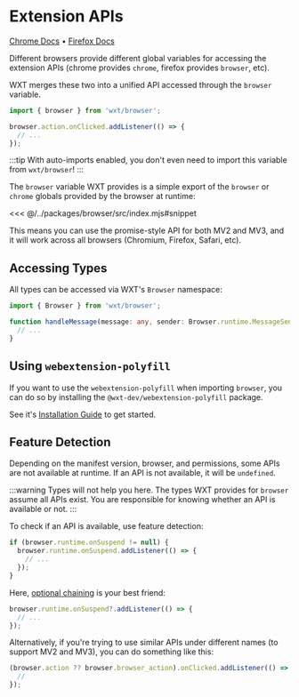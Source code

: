 # Extension APIs

[Chrome Docs](https://developer.chrome.com/docs/extensions/reference/api) • [Firefox Docs](https://developer.mozilla.org/en-US/docs/Mozilla/Add-ons/WebExtensions/Browser_support_for_JavaScript_APIs)

Different browsers provide different global variables for accessing the extension APIs (chrome provides `chrome`, firefox provides `browser`, etc).

WXT merges these two into a unified API accessed through the `browser` variable.

```ts
import { browser } from 'wxt/browser';

browser.action.onClicked.addListener(() => {
  // ...
});
```

:::tip
With auto-imports enabled, you don't even need to import this variable from `wxt/browser`!
:::

The `browser` variable WXT provides is a simple export of the `browser` or `chrome` globals provided by the browser at runtime:

<<< @/../packages/browser/src/index.mjs#snippet

This means you can use the promise-style API for both MV2 and MV3, and it will work across all browsers (Chromium, Firefox, Safari, etc).

## Accessing Types

All types can be accessed via WXT's `Browser` namespace:

```ts
import { Browser } from 'wxt/browser';

function handleMessage(message: any, sender: Browser.runtime.MessageSender) {
  // ...
}
```

## Using `webextension-polyfill`

If you want to use the `webextension-polyfill` when importing `browser`, you can do so by installing the `@wxt-dev/webextension-polyfill` package.

See it's [Installation Guide](https://github.com/wxt-dev/wxt/blob/main/packages/webextension-polyfill/README.md) to get started.

## Feature Detection

Depending on the manifest version, browser, and permissions, some APIs are not available at runtime. If an API is not available, it will be `undefined`.

:::warning
Types will not help you here. The types WXT provides for `browser` assume all APIs exist. You are responsible for knowing whether an API is available or not.
:::

To check if an API is available, use feature detection:

```ts
if (browser.runtime.onSuspend != null) {
  browser.runtime.onSuspend.addListener(() => {
    // ...
  });
}
```

Here, [optional chaining](https://developer.mozilla.org/en-US/docs/Web/JavaScript/Reference/Operators/Optional_chaining) is your best friend:

```ts
browser.runtime.onSuspend?.addListener(() => {
  // ...
});
```

Alternatively, if you're trying to use similar APIs under different names (to support MV2 and MV3), you can do something like this:

```ts
(browser.action ?? browser.browser_action).onClicked.addListener(() => {
  //
});
```
